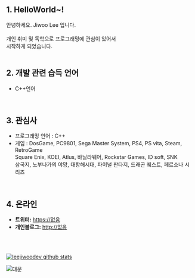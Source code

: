 


## 1. HelloWorld~!

안녕하세요. Jiwoo Lee 입니다.<br>
<br>
개인 취미 및 독학으로 프로그래밍에 관심이 있어서 <br>
시작하게 되었습니다.<br>
<br>
 

## 2. 개발 관련 습득 언어
* C++언어
<br>


## 3. 관심사
* 프로그래밍 언어 : C++
* 게임 : DosGame, PC9801, Sega Master System, PS4, PS vita, Steam, RetroGame<br>
            Square Enix, KOEI, Atlus, 바닐라웨어, Rockstar Games, ID soft, SNK<br>
            삼국지, 노부나가의 야망, 대항해시대, 파이널 판타지, 드래곤 퀘스트, 페르소나 시리즈<br>
 <br>
 

## 4. 온라인  
* **트위터:** <https://없음>
* **개인블로그:** <http://없음>

<br>
<br>
 
 
[![leejiwoodev github stats](https://github-readme-stats.vercel.app/api?username=leejiwoodev)](https://github.com/anuraghazra/github-readme-stats)

![대문](https://github.com/leejiwoodev/leejiwoodev.github.io/blob/master/mainpic.jpg)
